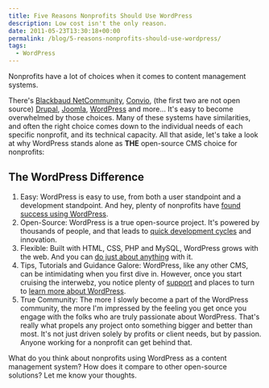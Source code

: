 ```yaml
---
title: Five Reasons Nonprofits Should Use WordPress
description: Low cost isn't the only reason.
date: 2011-05-23T13:30:18+00:00
permalink: /blog/5-reasons-nonprofits-should-use-wordpress/
tags:
  - WordPress
---
```


Nonprofits have a lot of choices when it comes to content management systems.

There's [Blackbaud NetCommunity](http://www.blackbaud.com/products/internet/netcommunity.aspx), [Convio](http://www.convio.com/our-products/cms.html), (the first two are not open source) [Drupal](http://drupal.org/), [Joomla](http://www.joomla.org/), [WordPress](http://wordpress.org/) and more… It's easy to become overwhelmed by those choices. Many of these systems have similarities, and often the right choice comes down to the individual needs of each specific nonprofit, and its technical capacity. All that aside, let's take a look at why WordPress stands alone as **THE** open-source CMS choice for nonprofits:

## The WordPress Difference

1. Easy: WordPress is easy to use, from both a user standpoint and a development standpoint. And hey, plenty of nonprofits have [found success using WordPress](http://wordpress.org/showcase/tag/non-profit/).
2. Open-Source: WordPress is a true open-source project. It's powered by thousands of people, and that leads to [quick development cycles](http://wpdevel.wordpress.com/version-3-2-project-schedule/) and innovation.
3. Flexible: Built with HTML, CSS, PHP and MySQL, WordPress grows with the web. And you can [do just about anything](http://wordpress.org/showcase/) with it.
4. Tips, Tutorials and Guidance Galore: WordPress, like any other CMS, can be intimidating when you first dive in. However, once you start cruising the interwebz, you notice plenty of [support](http://wordpress.org/support/) and places to turn to [learn more about WordPress](/blog/31-resources-for-powering-a-website-with-wordpress/).
5. True Community: The more I slowly become a part of the WordPress community, the more I'm impressed by the feeling you get once you engage with the folks who are truly passionate about WordPress. That's really what propels any project onto something bigger and better than most. It's not just driven solely by profits or client needs, but by passion. Anyone working for a nonprofit can get behind that.

What do you think about nonprofits using WordPress as a content management system? How does it compare to other open-source solutions? Let me know your thoughts.
